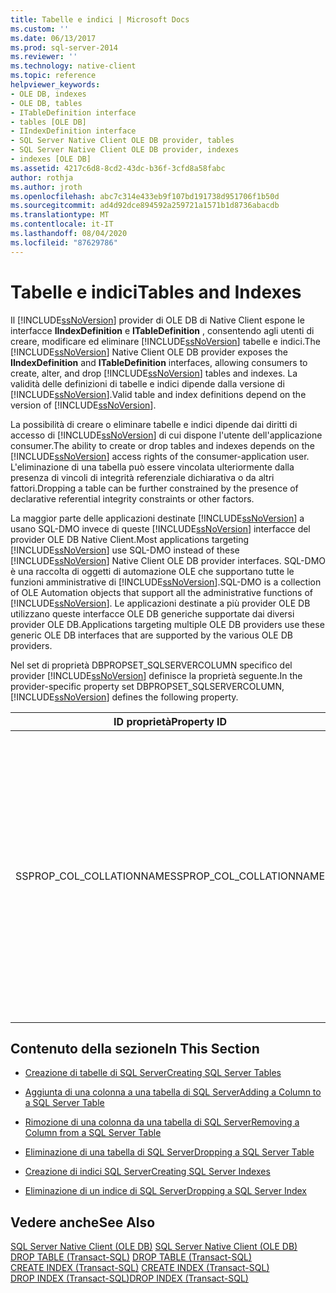 ```yaml
---
title: Tabelle e indici | Microsoft Docs
ms.custom: ''
ms.date: 06/13/2017
ms.prod: sql-server-2014
ms.reviewer: ''
ms.technology: native-client
ms.topic: reference
helpviewer_keywords:
- OLE DB, indexes
- OLE DB, tables
- ITableDefinition interface
- tables [OLE DB]
- IIndexDefinition interface
- SQL Server Native Client OLE DB provider, tables
- SQL Server Native Client OLE DB provider, indexes
- indexes [OLE DB]
ms.assetid: 4217c6d8-8cd2-43dc-b36f-3cfd8a58fabc
author: rothja
ms.author: jroth
ms.openlocfilehash: abc7c314e433eb9f107bd191738d951706f1b50d
ms.sourcegitcommit: ad4d92dce894592a259721a1571b1d8736abacdb
ms.translationtype: MT
ms.contentlocale: it-IT
ms.lasthandoff: 08/04/2020
ms.locfileid: "87629786"
---
```

# <a name="tables-and-indexes"></a><span data-ttu-id="34f8d-102">Tabelle e indici</span><span class="sxs-lookup"><span data-stu-id="34f8d-102">Tables and Indexes</span></span>
  <span data-ttu-id="34f8d-103">Il [!INCLUDE[ssNoVersion](../../includes/ssnoversion-md.md)] provider di OLE DB di Native Client espone le interfacce **IIndexDefinition** e **ITableDefinition** , consentendo agli utenti di creare, modificare ed eliminare [!INCLUDE[ssNoVersion](../../includes/ssnoversion-md.md)] tabelle e indici.</span><span class="sxs-lookup"><span data-stu-id="34f8d-103">The [!INCLUDE[ssNoVersion](../../includes/ssnoversion-md.md)] Native Client OLE DB provider exposes the **IIndexDefinition** and **ITableDefinition** interfaces, allowing consumers to create, alter, and drop [!INCLUDE[ssNoVersion](../../includes/ssnoversion-md.md)] tables and indexes.</span></span> <span data-ttu-id="34f8d-104">La validità delle definizioni di tabelle e indici dipende dalla versione di [!INCLUDE[ssNoVersion](../../includes/ssnoversion-md.md)].</span><span class="sxs-lookup"><span data-stu-id="34f8d-104">Valid table and index definitions depend on the version of [!INCLUDE[ssNoVersion](../../includes/ssnoversion-md.md)].</span></span>  
  
 <span data-ttu-id="34f8d-105">La possibilità di creare o eliminare tabelle e indici dipende dai diritti di accesso di [!INCLUDE[ssNoVersion](../../includes/ssnoversion-md.md)] di cui dispone l'utente dell'applicazione consumer.</span><span class="sxs-lookup"><span data-stu-id="34f8d-105">The ability to create or drop tables and indexes depends on the [!INCLUDE[ssNoVersion](../../includes/ssnoversion-md.md)] access rights of the consumer-application user.</span></span> <span data-ttu-id="34f8d-106">L'eliminazione di una tabella può essere vincolata ulteriormente dalla presenza di vincoli di integrità referenziale dichiarativa o da altri fattori.</span><span class="sxs-lookup"><span data-stu-id="34f8d-106">Dropping a table can be further constrained by the presence of declarative referential integrity constraints or other factors.</span></span>  
  
 <span data-ttu-id="34f8d-107">La maggior parte delle applicazioni destinate [!INCLUDE[ssNoVersion](../../includes/ssnoversion-md.md)] a usano SQL-DMO invece di queste [!INCLUDE[ssNoVersion](../../includes/ssnoversion-md.md)] interfacce del provider OLE DB Native Client.</span><span class="sxs-lookup"><span data-stu-id="34f8d-107">Most applications targeting [!INCLUDE[ssNoVersion](../../includes/ssnoversion-md.md)] use SQL-DMO instead of these [!INCLUDE[ssNoVersion](../../includes/ssnoversion-md.md)] Native Client OLE DB provider interfaces.</span></span> <span data-ttu-id="34f8d-108">SQL-DMO è una raccolta di oggetti di automazione OLE che supportano tutte le funzioni amministrative di [!INCLUDE[ssNoVersion](../../includes/ssnoversion-md.md)].</span><span class="sxs-lookup"><span data-stu-id="34f8d-108">SQL-DMO is a collection of OLE Automation objects that support all the administrative functions of [!INCLUDE[ssNoVersion](../../includes/ssnoversion-md.md)].</span></span> <span data-ttu-id="34f8d-109">Le applicazioni destinate a più provider OLE DB utilizzano queste interfacce OLE DB generiche supportate dai diversi provider OLE DB.</span><span class="sxs-lookup"><span data-stu-id="34f8d-109">Applications targeting multiple OLE DB providers use these generic OLE DB interfaces that are supported by the various OLE DB providers.</span></span>  
  
 <span data-ttu-id="34f8d-110">Nel set di proprietà DBPROPSET_SQLSERVERCOLUMN specifico del provider [!INCLUDE[ssNoVersion](../../includes/ssnoversion-md.md)] definisce la proprietà seguente.</span><span class="sxs-lookup"><span data-stu-id="34f8d-110">In the provider-specific property set DBPROPSET_SQLSERVERCOLUMN, [!INCLUDE[ssNoVersion](../../includes/ssnoversion-md.md)] defines the following property.</span></span>  
  
|<span data-ttu-id="34f8d-111">ID proprietà</span><span class="sxs-lookup"><span data-stu-id="34f8d-111">Property ID</span></span>|<span data-ttu-id="34f8d-112">Descrizione</span><span class="sxs-lookup"><span data-stu-id="34f8d-112">Description</span></span>|  
|-----------------|-----------------|  
|<span data-ttu-id="34f8d-113">SSPROP_COL_COLLATIONNAME</span><span class="sxs-lookup"><span data-stu-id="34f8d-113">SSPROP_COL_COLLATIONNAME</span></span>|<span data-ttu-id="34f8d-114">Digitare: VT_BSTR</span><span class="sxs-lookup"><span data-stu-id="34f8d-114">Type: VT_BSTR</span></span><br /><br /> <span data-ttu-id="34f8d-115">L/S: Scrittura</span><span class="sxs-lookup"><span data-stu-id="34f8d-115">R/W: Write</span></span><br /><br /> <span data-ttu-id="34f8d-116">Valore predefinito: Null</span><span class="sxs-lookup"><span data-stu-id="34f8d-116">Default: Null</span></span><br /><br /> <span data-ttu-id="34f8d-117">Descrizione: questa proprietà viene utilizzata solo in **ITableDefinition**.</span><span class="sxs-lookup"><span data-stu-id="34f8d-117">Description: This property is used only in **ITableDefinition**.</span></span> <span data-ttu-id="34f8d-118">La stringa specificata in questa proprietà viene utilizzata per la creazione di un'istruzione [CREATE TABLE](/sql/t-sql/statements/create-table-transact-sql)</span><span class="sxs-lookup"><span data-stu-id="34f8d-118">The string specified in this property is used when creating a [CREATE TABLE](/sql/t-sql/statements/create-table-transact-sql)</span></span><br /><br /> <span data-ttu-id="34f8d-119">.</span><span class="sxs-lookup"><span data-stu-id="34f8d-119">statement.</span></span>|  
  
## <a name="in-this-section"></a><span data-ttu-id="34f8d-120">Contenuto della sezione</span><span class="sxs-lookup"><span data-stu-id="34f8d-120">In This Section</span></span>  
  
-   [<span data-ttu-id="34f8d-121">Creazione di tabelle di SQL Server</span><span class="sxs-lookup"><span data-stu-id="34f8d-121">Creating SQL Server Tables</span></span>](../../relational-databases/native-client-ole-db-tables-indexes/creating-sql-server-tables.md)  
  
-   [<span data-ttu-id="34f8d-122">Aggiunta di una colonna a una tabella di SQL Server</span><span class="sxs-lookup"><span data-stu-id="34f8d-122">Adding a Column to a SQL Server Table</span></span>](../../relational-databases/native-client-ole-db-tables-indexes/adding-a-column-to-a-sql-server-table.md)  
  
-   [<span data-ttu-id="34f8d-123">Rimozione di una colonna da una tabella di SQL Server</span><span class="sxs-lookup"><span data-stu-id="34f8d-123">Removing a Column from a SQL Server Table</span></span>](../../relational-databases/native-client-ole-db-tables-indexes/removing-a-column-from-a-sql-server-table.md)  
  
-   [<span data-ttu-id="34f8d-124">Eliminazione di una tabella di SQL Server</span><span class="sxs-lookup"><span data-stu-id="34f8d-124">Dropping a SQL Server Table</span></span>](../../relational-databases/native-client-ole-db-tables-indexes/dropping-a-sql-server-table.md)  
  
-   [<span data-ttu-id="34f8d-125">Creazione di indici SQL Server</span><span class="sxs-lookup"><span data-stu-id="34f8d-125">Creating SQL Server Indexes</span></span>](../../relational-databases/indexes/indexes.md)  
  
-   [<span data-ttu-id="34f8d-126">Eliminazione di un indice di SQL Server</span><span class="sxs-lookup"><span data-stu-id="34f8d-126">Dropping a SQL Server Index</span></span>](../../relational-databases/native-client-ole-db-tables-indexes/dropping-a-sql-server-index.md)  
  
## <a name="see-also"></a><span data-ttu-id="34f8d-127">Vedere anche</span><span class="sxs-lookup"><span data-stu-id="34f8d-127">See Also</span></span>  
 <span data-ttu-id="34f8d-128">[SQL Server Native Client &#40;OLE DB&#41;](../../relational-databases/native-client/ole-db/sql-server-native-client-ole-db.md) </span><span class="sxs-lookup"><span data-stu-id="34f8d-128">[SQL Server Native Client &#40;OLE DB&#41;](../../relational-databases/native-client/ole-db/sql-server-native-client-ole-db.md) </span></span>  
 <span data-ttu-id="34f8d-129">[DROP TABLE &#40;Transact-SQL&#41;](/sql/t-sql/statements/drop-table-transact-sql) </span><span class="sxs-lookup"><span data-stu-id="34f8d-129">[DROP TABLE &#40;Transact-SQL&#41;](/sql/t-sql/statements/drop-table-transact-sql) </span></span>  
 <span data-ttu-id="34f8d-130">[CREATE INDEX &#40;Transact-SQL&#41;](/sql/t-sql/statements/create-index-transact-sql) </span><span class="sxs-lookup"><span data-stu-id="34f8d-130">[CREATE INDEX &#40;Transact-SQL&#41;](/sql/t-sql/statements/create-index-transact-sql) </span></span>  
 [<span data-ttu-id="34f8d-131">DROP INDEX &#40;Transact-SQL&#41;</span><span class="sxs-lookup"><span data-stu-id="34f8d-131">DROP INDEX &#40;Transact-SQL&#41;</span></span>](/sql/t-sql/statements/drop-index-transact-sql)  
  
  
